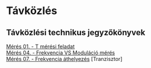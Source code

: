 # Távközlés
## Távközlési technikus jegyzőkönyvek
[Mérés 01. - T mérési feladat](https://github.com/martinez7200/tavkozles/blob/main/jegyzokonyv/T-ellenallas-halozat/index.md)  
[Mérés 04. - Frekvencia VS Moduláció mérés](https://github.com/martinez7200/tavkozles/blob/main/jegyzokonyv/Johansson-8202-modultor01/index.md)  
[Mérés 07. - Frekvencia áthelyezés](https://github.com/martinez7200/tavkozles/blob/main/jegyzokonyv/Johansson-6700-Profiler/index.md)
[Tranzisztor]
